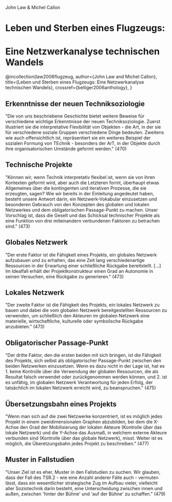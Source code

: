 John Law & Michel Callon

# Leben und Sterben eines Flugzeugs:
# Eine Netzwerkanalyse technischen Wandels

@incollection{law2006flugzeug,
 author={John Law and Michel Callon}, 
 title={Leben und Sterben eines Flugzeugs: Eine Netzwerkanalyse technischen Wandels}, 
 crossref={belliger2006anthology},
}

## Erkenntnisse der neuen Techniksoziologie
"Die von uns beschriebene Geschichte bietet weitere Beweise für verschiedene wichtige Erkenntnisse der neuen Techniksoziologie. Zuerst illustriert sie die interpretative Flexibilität von Objekten - die Art, in der sie für verschiedene soziale Gruppen verschiedene Dinge bedeuten. Zweitens wie auch offensichtlich ist, repräsentiert sie ein weiteres Beispiel der sozialen Formung von TEchnik - besonders der ArT, in der Objekte durch ihre organisatorischen Umstände geformt werden." (470)

## Technische Projekte
"Können wir, wenn Technik interpretativ flexibel ist, wenn sie von ihren Kontexten geformt wird, aber auch die Letzteren formt, überhaupt etwas Allgemeines über die kontingenten und iterativen Prozesse, die sie erzeugten, sagen? Wie wir bereits in der Einleitung angedeutet haben, besteht unsere Antwort darin, ein Netzwerk-Vokabular einzusetzen und besonderen Gebrauch von den Konzepten des globalen und lokalen Netzwerkes und dem obligatorischen Passage-Punkt zu machen. Unser Vorschlag ist, dass die Geselt und das Schicksal technischer Projekte als eine Funktion von drei miteinandern verbundenen Faktoren zu betrachen sind." (473)

## Globales Netzwerk
"Der erste Faktor ist die Fähigkeit eines Projekts, ein globales Netzwerk aufzubauen und zu erhalten, das eine Zeit lang verschiedenartige Ressourcen in der Erwartung einer schließliche Rückgabe bereitstellt. [...] Im Idealfall erhält der Projektkonstrukteur einen Grad an Autonomie in seinen Versuchen, eine Rückgabe zu generieren." (473)

## Lokales Netzwerk
"Der zweite Faktor ist die Fähigkeit des Projekts, ein lokales Netzwerk zu bauen und dabei die vom globalen Netzwerk bereitgestellten Ressourcen zu verwenden, um schließlich den Akteuren im globalen Netzwerk eine materielle, wirtschaftliche, kulturelle oder symbolische Rückgabe anzubieten." (473)

## Obligatorischer Passage-Punkt
"Der dritte Faktor, den die ersten beiden mit sich bringen, ist die Fähigkeit des Projekts, sich selbst als obligatorischer Passage-Punkt zwischen den beiden Netzwerken einzusetzen. Wenn es dazu nicht in der Lage ist, hat es 1. keine Kontrolle über die Verwendung der globalen Ressourcen, die als Resultat falsch verwendet oder zurückgenommen werden können, und 2. ist es unfähig, im globalen Netzwerk Verantwortung für jeden Erfolg, der tatsächlich im lokalen Netzwerk erreicht wird, zu beanspruchen." (475)

## Übersetzungsbahn eines Projekts
"Wenn man sich auf die zwei Netzwerke konzentriert, ist es möglich jedes Projekt in einem zweidimensionalen Graphen abzubilden, bei dem die X-Achse den Grad der Mobilisierung der lokalen Akteure (Kontrolle über das lokale Netzwerk) und die Y-Achse das Ausmaß, in welchem externe Akteure verbunden sind (Kontrolle über das globale Netzwerk), misst. Weiter ist es möglich, die Überetzungsbahn jedes Projekt zu beschreiben." (477)

## Muster in Fallstudien
"Unser Ziel ist es eher, Muster in den Fallstudien zu suchen. Wir glauben, dass der Fall des TSR.2 - wie eine Anzahl anderer Fälle auch - vermuten lässt, dass ein wesentlicher strategische Zug im Aufbau vieler, vielleicht aller Soziotechnik darin besteht, eine Unterscheidung zwischen innen und außen, zwischen 'hinter der Bühne' und 'auf der Bühne' zu schaffen." (479)
